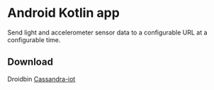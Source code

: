 # Android Kotlin app

Send light and accelerometer sensor data to a configurable URL at a configurable time.

## Download

Droidbin [Cassandra-iot](http://www.droidbin.com/p1abgafatupb1c8310341q3s1vul3)